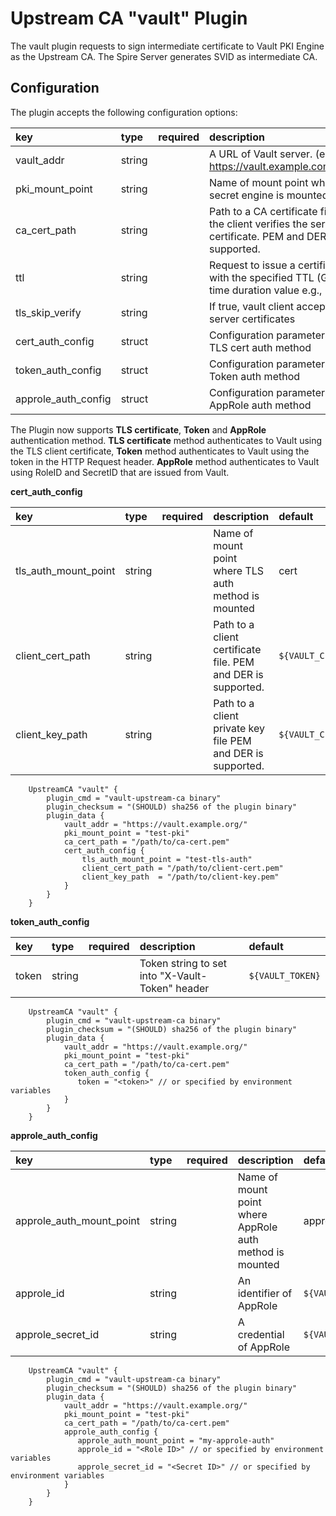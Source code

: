 #  Upstream CA "vault" Plugin
The vault plugin requests to sign intermediate certificate to Vault PKI Engine as the Upstream CA. The Spire Server generates SVID as intermediate CA.

## Configuration

The plugin accepts the following configuration options:

| key | type | required | description | default |
|:----|:-----|:---------|:------------|:--------|
| vault_addr  | string |   | A URL of Vault server. (e.g., https://vault.example.com:8443/) | `${VAULT_ADDR}` |
| pki_mount_point  | string |  | Name of mount point where PKI secret engine is mounted | pki |
| ca_cert_path     | string |  | Path to a CA certificate file that the client verifies the server certificate. PEM and DER is supported. | `${VAULT_CACERT}` |
| ttl              | string |  | Request to issue a certificate with the specified TTL (Go-Style time duration value e.g., 1h)  | |
| tls_skip_verify  | string |  | If true, vault client accepts any server certificates | false |
| cert_auth_config | struct |  | Configuration parameters to use TLS cert auth method | |
| token_auth_config | struct | | Configuration parameters to use Token auth method | |
| approle_auth_config | struct | | Configuration parameters to use AppRole auth method | |

The Plugin now supports **TLS certificate**, **Token** and **AppRole** authentication method.
**TLS certificate** method authenticates to Vault using the TLS client certificate, **Token** method authenticates to Vault using the token in the HTTP Request header. **AppRole** method authenticates to Vault using RoleID and SecretID that are issued from Vault.

**cert_auth_config**

| key | type | required | description | default |
|:----|:-----|:---------|:------------|:--------|
| tls_auth_mount_point | string |  | Name of mount point where TLS auth method is mounted | cert |
| client_cert_path | string | | Path to a client certificate file. PEM and DER is supported. | `${VAULT_CLIENT_CERT}` |
| client_key_path  | string | | Path to a client private key file PEM and DER is supported. | `${VAULT_CLIENT_KEY}` |

```hcl
    UpstreamCA "vault" {
        plugin_cmd = "vault-upstream-ca binary"
        plugin_checksum = "(SHOULD) sha256 of the plugin binary"
        plugin_data {
            vault_addr = "https://vault.example.org/"
            pki_mount_point = "test-pki"
            ca_cert_path = "/path/to/ca-cert.pem"
            cert_auth_config {
                tls_auth_mount_point = "test-tls-auth"
                client_cert_path = "/path/to/client-cert.pem"
                client_key_path  = "/path/to/client-key.pem"
            }
        }
    }
```
**token_auth_config**

| key | type | required | description | default |
|:----|:-----|:---------|:------------|:--------|
| token | string | | Token string to set into "X-Vault-Token" header | `${VAULT_TOKEN}` |


```hcl
    UpstreamCA "vault" {
        plugin_cmd = "vault-upstream-ca binary"
        plugin_checksum = "(SHOULD) sha256 of the plugin binary"
        plugin_data {
            vault_addr = "https://vault.example.org/"
            pki_mount_point = "test-pki"
            ca_cert_path = "/path/to/ca-cert.pem"
            token_auth_config {
               token = "<token>" // or specified by environment variables
            }
        }
    }
```
**approle_auth_config**

| key | type | required | description | default |
|:----|:-----|:---------|:------------|:--------|
| approle_auth_mount_point | string | | Name of mount point where AppRole auth method is mounted | approle |
| approle_id |string | | An identifier of AppRole | `${VAULT_APPROLE_ID}` |
| approle_secret_id | string | | A credential of AppRole | `${VAULT_APPROLE_SECRET_ID}` |

```hcl
    UpstreamCA "vault" {
        plugin_cmd = "vault-upstream-ca binary"
        plugin_checksum = "(SHOULD) sha256 of the plugin binary"
        plugin_data {
            vault_addr = "https://vault.example.org/"
            pki_mount_point = "test-pki"
            ca_cert_path = "/path/to/ca-cert.pem"
            approle_auth_config {
               approle_auth_mount_point = "my-approle-auth"
               approle_id = "<Role ID>" // or specified by environment variables
               approle_secret_id = "<Secret ID>" // or specified by environment variables
            }
        }
    }
```